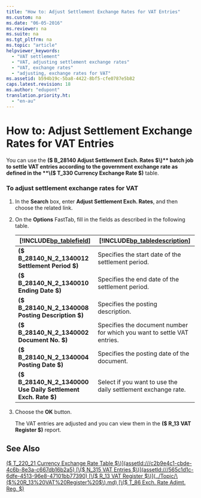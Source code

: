 ```yaml
---
title: "How to: Adjust Settlement Exchange Rates for VAT Entries"
ms.custom: na
ms.date: "06-05-2016"
ms.reviewer: na
ms.suite: na
ms.tgt_pltfrm: na
ms.topic: "article"
helpviewer_keywords: 
  - "VAT settlement"
  - "VAT, adjusting settlement exchange rates"
  - "VAT, exchange rates"
  - "adjusting, exchange rates for VAT"
ms.assetid: b594b19c-5ba8-4422-8bf5-cfe0787e5b82
caps.latest.revision: 18
ms.author: "edupont"
translation.priority.ht: 
  - "en-au"
---
```

# How to: Adjust Settlement Exchange Rates for VAT Entries
You can use the **\($ B\_28140 Adjust Settlement Exch. Rates $\)** batch job to settle VAT entries according to the government exchange rate as defined in the **\($ T\_330 Currency Exchange Rate $\)** table.  
  
### To adjust settlement exchange rates for VAT  
  
1.  In the **Search** box, enter **Adjust Settlement Exch. Rates**, and then choose the related link.  
  
2.  On the **Options** FastTab, fill in the fields as described in the following table.  
  
    |[!INCLUDE[bp_tablefield](../../ApplicationDesign/includes/bp_tablefield_md.md)]|[!INCLUDE[bp_tabledescription](../../ApplicationDesign/includes/bp_tabledescription_md.md)]|  
    |---------------------------------|---------------------------------------|  
    |**\($ B\_28140\_N\_2\_1340012 Settlement Period $\)**|Specifies the start date of the settlement period.|  
    |**\($ B\_28140\_N\_2\_1340010 Ending Date $\)**|Specifies the end date of the settlement period.|  
    |**\($ B\_28140\_N\_2\_1340008 Posting Description $\)**|Specifies the posting description.|  
    |**\($ B\_28140\_N\_2\_1340002 Document No. $\)**|Specifies the document number for which you want to settle VAT entries.|  
    |**\($ B\_28140\_N\_2\_1340004 Posting Date $\)**|Specifies the posting date of the document.|  
    |**\($ B\_28140\_N\_2\_1340000 Use Daily Settlement Exch. Rate $\)**|Select if you want to use the daily settlement exchange rate.|  
  
3.  Choose the **OK** button.  
  
     The VAT entries are adjusted and you can view them in the **\($ R\_13 VAT Register $\)** report.  
  
## See Also  
 [\($ T\_220\_21 Currency Exchange Rate Table $\)](assetId:///c2b9e4c1-cbde-4c6b-8e3a-c667db16b2a5)   
 [\($ N\_315 VAT Entries $\)](assetId:///565c1d1c-6dfe-4513-96e8-47101bb77390)   
 [\($ R\_13 VAT Register $\)](../Topic/\($%20R_13%20VAT%20Register%20$\).md)   
 [\($ T\_86 Exch. Rate Adjmt. Reg. $\)](assetId:///dde1cd95-0abb-43af-9a94-6e41ece7b006)